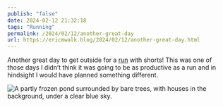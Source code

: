 ```yaml
---
publish: "false"
date: 2024-02-12 21:32:18
tags: "Running"
permalink: /2024/02/12/another-great-day
url: https://ericmwalk.blog/2024/02/12/another-great-day.html
---
```


Another great day to get outside for a [run](https://strava.com/activities/10749480312) with shorts! This was one of those days I didn’t think it was going to be as productive as a run and in hindsight I would have planned something different.

![A partly frozen pond surrounded by bare trees, with houses in the background, under a clear blue sky.](https://ericmwalk.blog/uploads/2024/img-7849.jpeg)